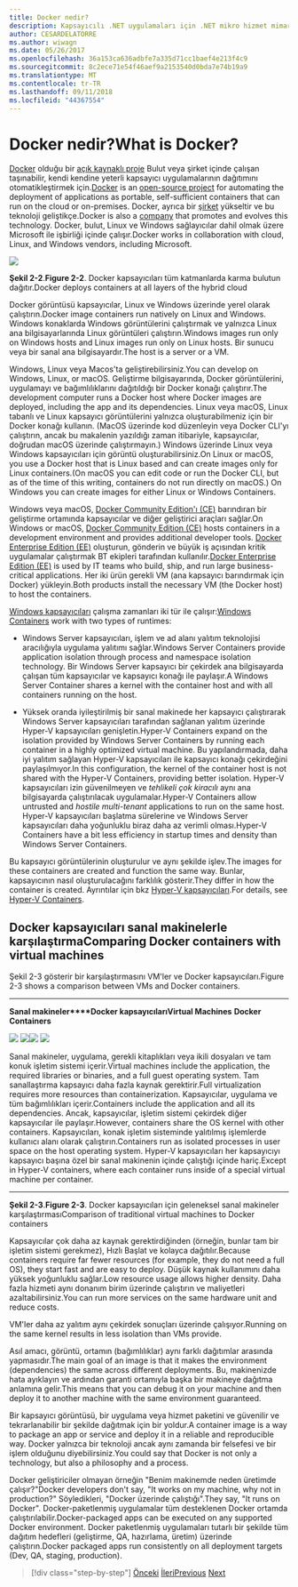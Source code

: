 ```yaml
---
title: Docker nedir?
description: Kapsayıcılı .NET uygulamaları için .NET mikro hizmet mimarisi | Docker nedir?
author: CESARDELATORRE
ms.author: wiwagn
ms.date: 05/26/2017
ms.openlocfilehash: 36a153ca636adbfe7a335d71cc1baef4e213f4c9
ms.sourcegitcommit: 8c2ece71e54f46aef9a2153540d0bda7e74b19a9
ms.translationtype: MT
ms.contentlocale: tr-TR
ms.lasthandoff: 09/11/2018
ms.locfileid: "44367554"
---
```

# <a name="what-is-docker"></a><span data-ttu-id="f86fd-103">Docker nedir?</span><span class="sxs-lookup"><span data-stu-id="f86fd-103">What is Docker?</span></span>

<span data-ttu-id="f86fd-104">[Docker](https://www.docker.com/) olduğu bir [açık kaynaklı proje](https://github.com/docker/docker) Bulut veya şirket içinde çalışan taşınabilir, kendi kendine yeterli kapsayıcı uygulamalarının dağıtımını otomatikleştirmek için.</span><span class="sxs-lookup"><span data-stu-id="f86fd-104">[Docker](https://www.docker.com/) is an [open-source project](https://github.com/docker/docker) for automating the deployment of applications as portable, self-sufficient containers that can run on the cloud or on-premises.</span></span> <span data-ttu-id="f86fd-105">Docker, ayrıca bir [şirket](https://www.docker.com/) yükseltir ve bu teknoloji geliştikçe.</span><span class="sxs-lookup"><span data-stu-id="f86fd-105">Docker is also a [company](https://www.docker.com/) that promotes and evolves this technology.</span></span> <span data-ttu-id="f86fd-106">Docker, bulut, Linux ve Windows sağlayıcılar dahil olmak üzere Microsoft ile işbirliği içinde çalışır.</span><span class="sxs-lookup"><span data-stu-id="f86fd-106">Docker works in collaboration with cloud, Linux, and Windows vendors, including Microsoft.</span></span>

![](./media/image2.png)

<span data-ttu-id="f86fd-107">**Şekil 2-2**.</span><span class="sxs-lookup"><span data-stu-id="f86fd-107">**Figure 2-2**.</span></span> <span data-ttu-id="f86fd-108">Docker kapsayıcıları tüm katmanlarda karma bulutun dağıtır.</span><span class="sxs-lookup"><span data-stu-id="f86fd-108">Docker deploys containers at all layers of the hybrid cloud</span></span>

<span data-ttu-id="f86fd-109">Docker görüntüsü kapsayıcılar, Linux ve Windows üzerinde yerel olarak çalıştırın.</span><span class="sxs-lookup"><span data-stu-id="f86fd-109">Docker image containers run natively on Linux and Windows.</span></span> <span data-ttu-id="f86fd-110">Windows konaklarda Windows görüntülerini çalıştırmak ve yalnızca Linux ana bilgisayarlarında Linux görüntüleri çalıştırın.</span><span class="sxs-lookup"><span data-stu-id="f86fd-110">Windows images run only on Windows hosts and Linux images run only on Linux hosts.</span></span> <span data-ttu-id="f86fd-111">Bir sunucu veya bir sanal ana bilgisayardır.</span><span class="sxs-lookup"><span data-stu-id="f86fd-111">The host is a server or a VM.</span></span>

<span data-ttu-id="f86fd-112">Windows, Linux veya Macos'ta geliştirebilirsiniz.</span><span class="sxs-lookup"><span data-stu-id="f86fd-112">You can develop on Windows, Linux, or macOS.</span></span> <span data-ttu-id="f86fd-113">Geliştirme bilgisayarında, Docker görüntülerini, uygulamayı ve bağımlılıklarını dağıtıldığı bir Docker konağı çalıştırır.</span><span class="sxs-lookup"><span data-stu-id="f86fd-113">The development computer runs a Docker host where Docker images are deployed, including the app and its dependencies.</span></span> <span data-ttu-id="f86fd-114">Linux veya macOS, Linux tabanlı ve Linux kapsayıcı görüntülerini yalnızca oluşturabilmeniz için bir Docker konağı kullanın. (MacOS üzerinde kod düzenleyin veya Docker CLI'yı çalıştırın, ancak bu makalenin yazıldığı zaman itibariyle, kapsayıcılar, doğrudan macOS üzerinde çalıştırmayın.) Windows üzerinde Linux veya Windows kapsayıcıları için görüntü oluşturabilirsiniz.</span><span class="sxs-lookup"><span data-stu-id="f86fd-114">On Linux or macOS, you use a Docker host that is Linux based and can create images only for Linux containers.(On macOS you can edit code or run the Docker CLI, but as of the time of this writing, containers do not run directly on macOS.) On Windows you can create images for either Linux or Windows Containers.</span></span>

<span data-ttu-id="f86fd-115">Windows veya macOS, [Docker Community Edition'ı (CE)](https://www.docker.com/community-edition) barındıran bir geliştirme ortamında kapsayıcılar ve diğer geliştirici araçları sağlar.</span><span class="sxs-lookup"><span data-stu-id="f86fd-115">On Windows or macOS, [Docker Community Edition (CE)](https://www.docker.com/community-edition) hosts containers in a development environment and provides additional developer tools.</span></span> <span data-ttu-id="f86fd-116">[Docker Enterprise Edition (EE)](https://www.docker.com/enterprise-edition) oluşturun, gönderin ve büyük iş açısından kritik uygulamalar çalıştırmak BT ekipleri tarafından kullanılır.</span><span class="sxs-lookup"><span data-stu-id="f86fd-116">[Docker Enterprise Edition (EE)](https://www.docker.com/enterprise-edition) is used by IT teams who build, ship, and run large business-critical applications.</span></span> <span data-ttu-id="f86fd-117">Her iki ürün gerekli VM (ana kapsayıcı barındırmak için Docker) yükleyin.</span><span class="sxs-lookup"><span data-stu-id="f86fd-117">Both products install the necessary VM (the Docker host) to host the containers.</span></span>

<span data-ttu-id="f86fd-118">[Windows kapsayıcıları](https://msdn.microsoft.com/en-us/virtualization/windowscontainers/about/about_overview) çalışma zamanları iki tür ile çalışır:</span><span class="sxs-lookup"><span data-stu-id="f86fd-118">[Windows Containers](https://msdn.microsoft.com/en-us/virtualization/windowscontainers/about/about_overview) work with two types of runtimes:</span></span>

-   <span data-ttu-id="f86fd-119">Windows Server kapsayıcıları, işlem ve ad alanı yalıtım teknolojisi aracılığıyla uygulama yalıtımı sağlar.</span><span class="sxs-lookup"><span data-stu-id="f86fd-119">Windows Server Containers provide application isolation through process and namespace isolation technology.</span></span> <span data-ttu-id="f86fd-120">Bir Windows Server kapsayıcı bir çekirdek ana bilgisayarda çalışan tüm kapsayıcılar ve kapsayıcı konağı ile paylaşır.</span><span class="sxs-lookup"><span data-stu-id="f86fd-120">A Windows Server Container shares a kernel with the container host and with all containers running on the host.</span></span>

-   <span data-ttu-id="f86fd-121">Yüksek oranda iyileştirilmiş bir sanal makinede her kapsayıcı çalıştırarak Windows Server kapsayıcıları tarafından sağlanan yalıtım üzerinde Hyper-V kapsayıcıları genişletin.</span><span class="sxs-lookup"><span data-stu-id="f86fd-121">Hyper-V Containers expand on the isolation provided by Windows Server Containers by running each container in a highly optimized virtual machine.</span></span> <span data-ttu-id="f86fd-122">Bu yapılandırmada, daha iyi yalıtım sağlayan Hyper-V kapsayıcıları ile kapsayıcı konağı çekirdeğini paylaşılmıyor.</span><span class="sxs-lookup"><span data-stu-id="f86fd-122">In this configuration, the kernel of the container host is not shared with the Hyper-V Containers, providing better isolation.</span></span> <span data-ttu-id="f86fd-123">Hyper-V kapsayıcıları izin güvenilmeyen ve *tehlikeli çok kiracılı* aynı ana bilgisayarda çalıştırılacak uygulamalar.</span><span class="sxs-lookup"><span data-stu-id="f86fd-123">Hyper-V Containers allow untrusted and *hostile multi-tenant* applications to run on the same host.</span></span> <span data-ttu-id="f86fd-124">Hyper-V kapsayıcıları başlatma sürelerine ve Windows Server kapsayıcıları daha yoğunluklu biraz daha az verimli olması.</span><span class="sxs-lookup"><span data-stu-id="f86fd-124">Hyper-V Containers have a bit less efficiency in startup times and density than Windows Server Containers.</span></span>

<span data-ttu-id="f86fd-125">Bu kapsayıcı görüntülerinin oluşturulur ve aynı şekilde işlev.</span><span class="sxs-lookup"><span data-stu-id="f86fd-125">The images for these containers are created and function the same way.</span></span> <span data-ttu-id="f86fd-126">Bunlar, kapsayıcının nasıl oluşturulacağını farklılık gösterir.</span><span class="sxs-lookup"><span data-stu-id="f86fd-126">They differ in how the container is created.</span></span> <span data-ttu-id="f86fd-127">Ayrıntılar için bkz [Hyper-V kapsayıcıları](https://msdn.microsoft.com/en-us/virtualization/windowscontainers/about/about_overview).</span><span class="sxs-lookup"><span data-stu-id="f86fd-127">For details, see [Hyper-V Containers](https://msdn.microsoft.com/en-us/virtualization/windowscontainers/about/about_overview).</span></span>

## <a name="comparing-docker-containers-with-virtual-machines"></a><span data-ttu-id="f86fd-128">Docker kapsayıcıları sanal makinelerle karşılaştırma</span><span class="sxs-lookup"><span data-stu-id="f86fd-128">Comparing Docker containers with virtual machines</span></span>

<span data-ttu-id="f86fd-129">Şekil 2-3 gösterir bir karşılaştırmasını VM'ler ve Docker kapsayıcıları.</span><span class="sxs-lookup"><span data-stu-id="f86fd-129">Figure 2-3 shows a comparison between VMs and Docker containers.</span></span>

  ------------------------------------------------------------------------------------------------------------------------------------------------------------------------------------- --------------------------------------------------------------------------------------------------------------------------------------------------------------------------------------------------------------------------------------------------------------------------------------------------------------
  <span data-ttu-id="f86fd-130">**Sanal makineler\*\*\*\*Docker kapsayıcıları**</span><span class="sxs-lookup"><span data-stu-id="f86fd-130">**Virtual Machines**                                                                                                                                                                  **Docker Containers**</span></span>
                                                                                                                                                                                        
  <span data-ttu-id="f86fd-131">![](./media/image3.png)                                                                                                                                ![](./media/image4.png)</span><span class="sxs-lookup"><span data-stu-id="f86fd-131">![](./media/image3.png)                                                                                                                                ![](./media/image4.png)</span></span>
                                                                                                                                                                                        
  <span data-ttu-id="f86fd-132">Sanal makineler, uygulama, gerekli kitaplıkları veya ikili dosyaları ve tam konuk işletim sistemi içerir.</span><span class="sxs-lookup"><span data-stu-id="f86fd-132">Virtual machines include the application, the required libraries or binaries, and a full guest operating system.</span></span> <span data-ttu-id="f86fd-133">Tam sanallaştırma kapsayıcı daha fazla kaynak gerektirir.</span><span class="sxs-lookup"><span data-stu-id="f86fd-133">Full virtualization requires more resources than containerization.</span></span> <span data-ttu-id="f86fd-134">Kapsayıcılar, uygulama ve tüm bağımlılıkları içerir.</span><span class="sxs-lookup"><span data-stu-id="f86fd-134">Containers include the application and all its dependencies.</span></span> <span data-ttu-id="f86fd-135">Ancak, kapsayıcılar, işletim sistemi çekirdek diğer kapsayıcılar ile paylaşır.</span><span class="sxs-lookup"><span data-stu-id="f86fd-135">However, containers share the OS kernel with other containers.</span></span> <span data-ttu-id="f86fd-136">Kapsayıcıları, konak işletim sisteminde yalıtılmış işlemlerde kullanıcı alanı olarak çalıştırın.</span><span class="sxs-lookup"><span data-stu-id="f86fd-136">Containers run as isolated processes in user space on the host operating system.</span></span> <span data-ttu-id="f86fd-137">Hyper-V kapsayıcıları her kapsayıcıyı kapsayıcı başına özel bir sanal makinenin içinde çalıştığı içinde hariç.</span><span class="sxs-lookup"><span data-stu-id="f86fd-137">Except in Hyper-V containers, where each container runs inside of a special virtual machine per container.</span></span>
  ------------------------------------------------------------------------------------------------------------------------------------------------------------------------------------- --------------------------------------------------------------------------------------------------------------------------------------------------------------------------------------------------------------------------------------------------------------------------------------------------------------

<span data-ttu-id="f86fd-138">**Şekil 2-3**.</span><span class="sxs-lookup"><span data-stu-id="f86fd-138">**Figure 2-3**.</span></span> <span data-ttu-id="f86fd-139">Docker kapsayıcıları için geleneksel sanal makineler karşılaştırması</span><span class="sxs-lookup"><span data-stu-id="f86fd-139">Comparison of traditional virtual machines to Docker containers</span></span>

<span data-ttu-id="f86fd-140">Kapsayıcılar çok daha az kaynak gerektirdiğinden (örneğin, bunlar tam bir işletim sistemi gerekmez), Hızlı Başlat ve kolayca dağıtılır.</span><span class="sxs-lookup"><span data-stu-id="f86fd-140">Because containers require far fewer resources (for example, they do not need a full OS), they start fast and are easy to deploy.</span></span> <span data-ttu-id="f86fd-141">Düşük kaynak kullanımını daha yüksek yoğunluklu sağlar.</span><span class="sxs-lookup"><span data-stu-id="f86fd-141">Low resource usage allows higher density.</span></span> <span data-ttu-id="f86fd-142">Daha fazla hizmeti aynı donanım birim üzerinde çalıştırın ve maliyetleri azaltabilirsiniz.</span><span class="sxs-lookup"><span data-stu-id="f86fd-142">You can run more services on the same hardware unit and reduce costs.</span></span>

<span data-ttu-id="f86fd-143">VM'ler daha az yalıtım aynı çekirdek sonuçları üzerinde çalışıyor.</span><span class="sxs-lookup"><span data-stu-id="f86fd-143">Running on the same kernel results in less isolation than VMs provide.</span></span>

<span data-ttu-id="f86fd-144">Asıl amacı, görüntü, ortamın (bağımlılıklar) aynı farklı dağıtımlar arasında yapmasıdır.</span><span class="sxs-lookup"><span data-stu-id="f86fd-144">The main goal of an image is that it makes the environment (dependencies) the same across different deployments.</span></span> <span data-ttu-id="f86fd-145">Bu, makinenizde hata ayıklayın ve ardından garanti ortamıyla başka bir makineye dağıtma anlamına gelir.</span><span class="sxs-lookup"><span data-stu-id="f86fd-145">This means that you can debug it on your machine and then deploy it to another machine with the same environment guaranteed.</span></span>

<span data-ttu-id="f86fd-146">Bir kapsayıcı görüntüsü, bir uygulama veya hizmet paketini ve güvenilir ve tekrarlanabilir bir şekilde dağıtmak için bir yoldur.</span><span class="sxs-lookup"><span data-stu-id="f86fd-146">A container image is a way to package an app or service and deploy it in a reliable and reproducible way.</span></span> <span data-ttu-id="f86fd-147">Docker yalnızca bir teknoloji ancak aynı zamanda bir felsefesi ve bir işlem olduğunu diyebilirsiniz.</span><span class="sxs-lookup"><span data-stu-id="f86fd-147">You could say that Docker is not only a technology, but also a philosophy and a process.</span></span>

<span data-ttu-id="f86fd-148">Docker geliştiriciler olmayan örneğin "Benim makinemde neden üretimde çalışır?"</span><span class="sxs-lookup"><span data-stu-id="f86fd-148">Docker developers don't say, "It works on my machine, why not in production?"</span></span> <span data-ttu-id="f86fd-149">Söyledikleri, "Docker üzerinde çalıştığı".</span><span class="sxs-lookup"><span data-stu-id="f86fd-149">They say, "It runs on Docker".</span></span> <span data-ttu-id="f86fd-150">Docker-paketlenmiş uygulamalar tüm desteklenen Docker ortamda çalıştırılabilir.</span><span class="sxs-lookup"><span data-stu-id="f86fd-150">Docker-packaged apps can be executed on any supported Docker environment.</span></span> <span data-ttu-id="f86fd-151">Docker paketlenmiş uygulamaları tutarlı bir şekilde tüm dağıtım hedefleri (geliştirme, QA, hazırlama, üretim) üzerinde çalıştırın.</span><span class="sxs-lookup"><span data-stu-id="f86fd-151">Docker packaged apps run consistently on all deployment targets (Dev, QA, staging, production).</span></span>

>[!div class="step-by-step"]
<span data-ttu-id="f86fd-152">[Önceki](index.md)
[İleri](docker-terminology.md)</span><span class="sxs-lookup"><span data-stu-id="f86fd-152">[Previous](index.md)
[Next](docker-terminology.md)</span></span>
